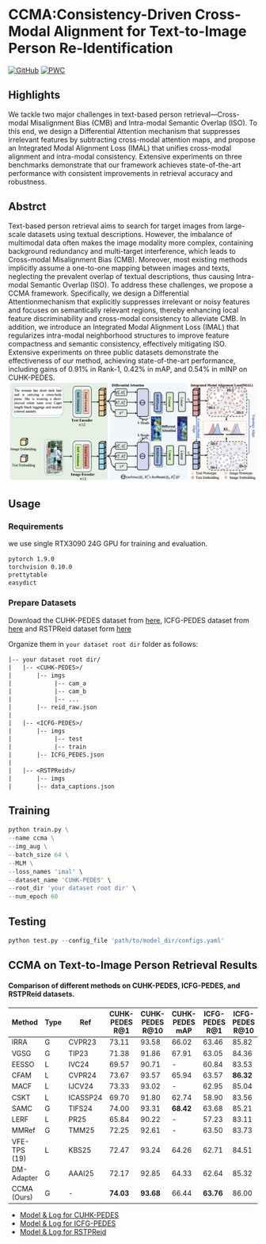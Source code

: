# CCMA:Consistency-Driven Cross-Modal Alignment for Text-to-Image Person Re-Identification
[![GitHub](https://img.shields.io/badge/license-MIT-green)](https://github.com/anosorae/CCMA/blob/main/LICENSE) [![PWC](https://img.shields.io/endpoint.svg?url=https://paperswithcode.com/badge/cross-modal-implicit-relation-reasoning-and/nlp-based-person-retrival-on-cuhk-pedes)](https://paperswithcode.com/sota/nlp-based-person-retrival-on-cuhk-pedes?p=cross-modal-implicit-relation-reasoning-and)



## Highlights
We tackle two major challenges in text-based person retrieval—Cross-modal Misalignment Bias (CMB) and Intra-modal Semantic Overlap (ISO). To this end, we design a Differential Attention mechanism that suppresses irrelevant features by subtracting cross-modal attention maps, and propose an Integrated Modal Alignment Loss (IMAL) that unifies cross-modal alignment and intra-modal consistency. Extensive experiments on three benchmarks demonstrate that our framework achieves state-of-the-art performance with consistent improvements in retrieval accuracy and robustness.

## Abstrct
Text-based person retrieval aims to search for target images from large-scale datasets using textual descriptions.  However, the imbalance of multimodal data often makes the image modality more complex, containing background redundancy and multi-target interference, which leads to Cross-modal Misalignment Bias (CMB).  Moreover, most existing methods implicitly assume a one-to-one mapping between images and texts, neglecting the prevalent overlap of textual descriptions, thus causing Intra-modal Semantic Overlap (ISO). To address these challenges, we propose a CCMA framework.  Specifically, we design a Differential Attentionmechanism that explicitly suppresses irrelevant or noisy features and focuses on semantically relevant regions, thereby enhancing local feature discriminability and cross-modal consistency to alleviate CMB.  In addition, we introduce an Integrated Modal Alignment Loss (IMAL) that regularizes intra-modal neighborhood structures to improve feature compactness and semantic consistency, effectively mitigating ISO.  Extensive experiments on three public datasets demonstrate the effectiveness of our method, achieving state-of-the-art performance, including gains of 0.91% in Rank-1, 0.42% in mAP, and 0.54% in mINP on CUHK-PEDES.
![](images/architecture.png)
## Usage
### Requirements
we use single RTX3090 24G GPU for training and evaluation. 
```
pytorch 1.9.0
torchvision 0.10.0
prettytable
easydict
```

### Prepare Datasets
Download the CUHK-PEDES dataset from [here](https://github.com/ShuangLI59/Person-Search-with-Natural-Language-Description), ICFG-PEDES dataset from [here](https://github.com/zifyloo/SSAN) and RSTPReid dataset form [here](https://github.com/NjtechCVLab/RSTPReid-Dataset)

Organize them in `your dataset root dir` folder as follows:
```
|-- your dataset root dir/
|   |-- <CUHK-PEDES>/
|       |-- imgs
|            |-- cam_a
|            |-- cam_b
|            |-- ...
|       |-- reid_raw.json
|
|   |-- <ICFG-PEDES>/
|       |-- imgs
|            |-- test
|            |-- train 
|       |-- ICFG_PEDES.json
|
|   |-- <RSTPReid>/
|       |-- imgs
|       |-- data_captions.json
```


## Training

```python
python train.py \
--name ccma \
--img_aug \
--batch_size 64 \
--MLM \
--loss_names 'imal' \
--dataset_name 'CUHK-PEDES' \
--root_dir 'your dataset root dir' \
--num_epoch 60
```

## Testing

```python
python test.py --config_file 'path/to/model_dir/configs.yaml'
```

## CCMA on Text-to-Image Person Retrieval Results
#### Comparison of different methods on CUHK-PEDES, ICFG-PEDES, and RSTPReid datasets.
| Method      | Type | Ref     | CUHK-PEDES R@1 | CUHK-PEDES R@10 | CUHK-PEDES mAP | ICFG-PEDES R@1 | ICFG-PEDES R@10 | ICFG-PEDES mAP | RSTPReid R@1 | RSTPReid R@10 | RSTPReid mAP |
|-------------|------|---------|----------------|-----------------|----------------|----------------|-----------------|----------------|--------------|---------------|--------------|
| IRRA  | G    | CVPR23  | 73.11          | 93.58           | 66.02          | 63.46          | 85.82           | 38.06          | 60.20        | 88.20         | 47.17        |
| VGSG   | G    | TIP23   | 71.38          | 91.86           | 67.91          | 63.05          | 84.36           | -              | -            | -             | -            |
| EESSO | L    | IVC24   | 69.57          | 90.71           | -              | 60.84          | 83.53           | -              | 53.15        | 83.55         | -            |
| CFAM | L    | CVPR24  | 73.67          | 93.57           | 65.94          | 63.57          | **86.32**       | 38.34          | 60.51        | 89.71         | 47.64        |
| MACF | L    | IJCV24  | 73.33          | 93.02           | -              | 62.95          | 85.04           | -              | -            | -             | -            |
| CSKT | L    | ICASSP24| 69.70          | 91.80           | 62.74          | 58.90          | 83.56           | 33.87          | 57.75        | 88.35         | 46.43        |
| SAMC | G    | TIFS24  | 74.00   | 93.31           | **68.42**      | 63.68          | 85.21           | 42.21          | 60.80        | 89.00         | **49.67**    |
| LERF | L    | PR25    | 65.84          | 90.22           | -              | 57.23          | 83.11           | -              | 46.75        | 81.60         | -            |
| MMRef | G    | TMM25   | 72.25          | 92.61           | -              | 63.50          | 83.73           | -              | 56.20        | 85.80         | -            |
| VFE-TPS (19)| L    | KBS25   | 72.47          | 93.24           | 64.26          | 62.71          | 84.51           | **43.08**      | 59.25        | 88.85         | 45.96        |
| DM-Adapter | G  | AAAI25  | 72.17          | 92.85           | 64.33          | 62.64          | 85.32           | 36.50          | 60.00        | 87.90         | 47.37        |
| CCMA (Ours) | G    | -       | **74.03**      | **93.68**       | 66.44          | **63.76**      | 86.00           | 38.30          | **60.80**    | **89.00**     | 47.90        |


- [Model & Log for CUHK-PEDES](https://drive.google.com/file/d/1jTubHy5420VITUStPXr0P0uQDK93Gf09/view)  
- [Model & Log for ICFG-PEDES](https://drive.google.com/file/d/1K43tbLqu_yAxeNBKAqoTcuug3meubxfx/view?usp=sharing)  
- [Model & Log for RSTPReid](https://drive.google.com/file/d/1UWbRqA0G0ubtzhyHvzP11jbDpXtCg_Fp/view?usp=sharing)  



